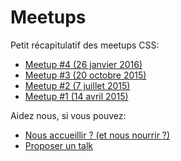# Meetups

Petit récapitulatif des meetups CSS:

- [Meetup #4 (26 janvier 2016)](20160126-meetup-04)
- [Meetup #3 (20 octobre 2015)](20151020-meetup-03)
- [Meetup #2 (7 juillet 2015)](20150707-meetup-02)
- [Meetup #1 (14 avril 2015)](20150414-meetup-01)

Aidez nous, si vous pouvez:

- [Nous accueillir ? (et nous nourrir ?)](https://docs.google.com/forms/d/1eOwaXcvYWV6KdwO_HG8vFt5Y6flEck8vnqF2a89hJCw/viewform?usp=send_form)
- [Proposer un talk](https://docs.google.com/forms/d/1I3meRVbSvFhJrlzSagYeq52nN8TcULP_mmP4QW0PvRg/viewform?usp=send_form)
